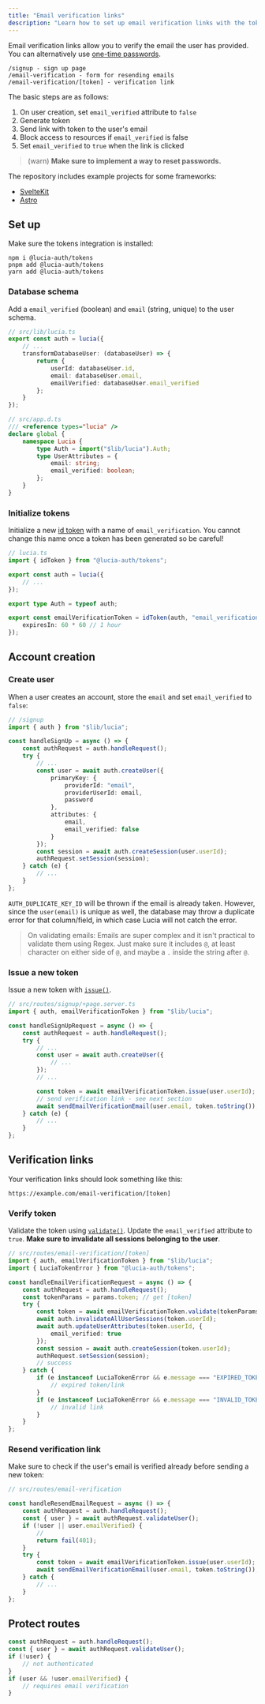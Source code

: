 ```yaml
---
title: "Email verification links"
description: "Learn how to set up email verification links with the tokens integration for Lucia"
---
```


Email verification links allow you to verify the email the user has provided. You can alternatively use [one-time passwords](/tokens/guides/one-time-passwords).

```
/signup - sign up page
/email-verification - form for resending emails
/email-verification/[token] - verification link
```

The basic steps are as follows:

1. On user creation, set `email_verified` attribute to `false`
2. Generate token
3. Send link with token to the user's email
4. Block access to resources if `email_verified` is false
5. Set `email_verified` to `true` when the link is clicked

> (warn) **Make sure to implement a way to reset passwords.**

The repository includes example projects for some frameworks:

- [SvelteKit](https://github.com/pilcrowOnPaper/lucia/tree/main/examples/sveltekit-email)
- [Astro](https://github.com/pilcrowOnPaper/lucia/tree/main/examples/astro-email)

## Set up

Make sure the tokens integration is installed:

```
npm i @lucia-auth/tokens
pnpm add @lucia-auth/tokens
yarn add @lucia-auth/tokens
```

### Database schema

Add a `email_verified` (boolean) and `email` (string, unique) to the user schema.

```ts
// src/lib/lucia.ts
export const auth = lucia({
	// ...
	transformDatabaseUser: (databaseUser) => {
		return {
			userId: databaseUser.id,
			email: databaseUser.email,
			emailVerified: databaseUser.email_verified
		};
	}
});
```

```ts
// src/app.d.ts
/// <reference types="lucia" />
declare global {
	namespace Lucia {
		type Auth = import("$lib/lucia").Auth;
		type UserAttributes = {
			email: string;
			email_verified: boolean;
		};
	}
}
```

### Initialize tokens

Initialize a new [id token](/tokens/basics/id-tokens) with a name of `email_verification`. You cannot change this name once a token has been generated so be careful!

```ts
// lucia.ts
import { idToken } from "@lucia-auth/tokens";

export const auth = lucia({
	// ...
});

export type Auth = typeof auth;

export const emailVerificationToken = idToken(auth, "email_verification", {
	expiresIn: 60 * 60 // 1 hour
});
```

## Account creation

### Create user

When a user creates an account, store the `email` and set `email_verified` to `false`:

```ts
// /signup
import { auth } from "$lib/lucia";

const handleSignUp = async () => {
	const authRequest = auth.handleRequest();
	try {
		// ...
		const user = await auth.createUser({
			primaryKey: {
				providerId: "email",
				providerUserId: email,
				password
			},
			attributes: {
				email,
				email_verified: false
			}
		});
		const session = await auth.createSession(user.userId);
		authRequest.setSession(session);
	} catch (e) {
		// ...
	}
};
```

`AUTH_DUPLICATE_KEY_ID` will be thrown if the email is already taken. However, since the `user(email)` is unique as well, the database may throw a duplicate error for that column/field, in which case Lucia will not catch the error.

> On validating emails: Emails are super complex and it isn't practical to validate them using Regex. Just make sure it includes `@`, at least character on either side of `@`, and maybe a `.` inside the string after `@`.

### Issue a new token

Issue a new token with [`issue()`](/reference/tokens/idtokenwrapper#issue).

```ts
// src/routes/signup/+page.server.ts
import { auth, emailVerificationToken } from "$lib/lucia";

const handleSignUpRequest = async () => {
	const authRequest = auth.handleRequest();
	try {
		// ...
		const user = await auth.createUser({
			// ...
		});
		// ...

		const token = await emailVerificationToken.issue(user.userId);
		// send verification link - see next section
		await sendEmailVerificationEmail(user.email, token.toString());
	} catch (e) {
		// ...
	}
};
```

## Verification links

Your verification links should look something like this:

```
https://example.com/email-verification/[token]
```

### Verify token

Validate the token using [`validate()`](/reference/tokens/idtokenwrapper#validate). Update the `email_verified` attribute to `true`. **Make sure to invalidate all sessions belonging to the user**.

```ts
// src/routes/email-verification/[token]
import { auth, emailVerificationToken } from "$lib/lucia";
import { LuciaTokenError } from "@lucia-auth/tokens";

const handleEmailVerificationRequest = async () => {
	const authRequest = auth.handleRequest();
	const tokenParams = params.token; // get [token]
	try {
		const token = await emailVerificationToken.validate(tokenParams);
		await auth.invalidateAllUserSessions(token.userId);
		await auth.updateUserAttributes(token.userId, {
			email_verified: true
		});
		const session = await auth.createSession(token.userId);
		authRequest.setSession(session);
		// success
	} catch {
		if (e instanceof LuciaTokenError && e.message === "EXPIRED_TOKEN") {
			// expired token/link
		}
		if (e instanceof LuciaTokenError && e.message === "INVALID_TOKEN") {
			// invalid link
		}
	}
};
```

### Resend verification link

Make sure to check if the user's email is verified already before sending a new token:

```ts
// src/routes/email-verification

const handleResendEmailRequest = async () => {
	const authRequest = auth.handleRequest();
	const { user } = await authRequest.validateUser();
	if (!user || user.emailVerified) {
		//
		return fail(401);
	}
	try {
		const token = await emailVerificationToken.issue(user.userId);
		await sendEmailVerificationEmail(user.email, token.toString());
	} catch {
		// ...
	}
};
```

## Protect routes

```ts
const authRequest = auth.handleRequest();
const { user } = await authRequest.validateUser();
if (!user) {
	// not authenticated
}
if (user && !user.emailVerified) {
	// requires email verification
}
```
